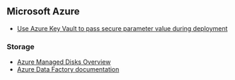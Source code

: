 ## Microsoft Azure ##

- [Use Azure Key Vault to pass secure parameter value during deployment](https://docs.microsoft.com/en-us/azure/azure-resource-manager/resource-manager-keyvault-parameter)





### Storage ###

- [Azure Managed Disks Overview](https://docs.microsoft.com/en-us/azure/storage/storage-managed-disks-overview)
- [Azure Data Factory documentation](https://docs.microsoft.com/en-us/azure/data-factory/)





